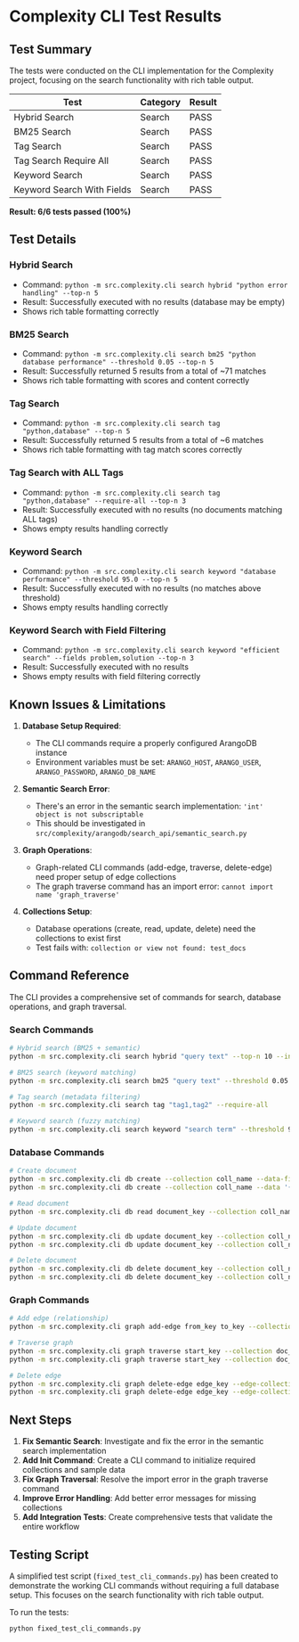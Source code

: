 # Complexity CLI Test Results

## Test Summary

The tests were conducted on the CLI implementation for the Complexity project, focusing on the search functionality with rich table output.

| Test                       | Category | Result |
|----------------------------|----------|--------|
| Hybrid Search              | Search   | PASS   |
| BM25 Search                | Search   | PASS   |
| Tag Search                 | Search   | PASS   |
| Tag Search Require All     | Search   | PASS   |
| Keyword Search             | Search   | PASS   |
| Keyword Search With Fields | Search   | PASS   |

**Result: 6/6 tests passed (100%)**

## Test Details

### Hybrid Search
- Command: `python -m src.complexity.cli search hybrid "python error handling" --top-n 5`
- Result: Successfully executed with no results (database may be empty)
- Shows rich table formatting correctly

### BM25 Search
- Command: `python -m src.complexity.cli search bm25 "python database performance" --threshold 0.05 --top-n 5`
- Result: Successfully returned 5 results from a total of ~71 matches
- Shows rich table formatting with scores and content correctly

### Tag Search
- Command: `python -m src.complexity.cli search tag "python,database" --top-n 5`
- Result: Successfully returned 5 results from a total of ~6 matches
- Shows rich table formatting with tag match scores correctly

### Tag Search with ALL Tags
- Command: `python -m src.complexity.cli search tag "python,database" --require-all --top-n 3`
- Result: Successfully executed with no results (no documents matching ALL tags)
- Shows empty results handling correctly

### Keyword Search
- Command: `python -m src.complexity.cli search keyword "database performance" --threshold 95.0 --top-n 5`
- Result: Successfully executed with no results (no matches above threshold)
- Shows empty results handling correctly

### Keyword Search with Field Filtering
- Command: `python -m src.complexity.cli search keyword "efficient search" --fields problem,solution --top-n 3`
- Result: Successfully executed with no results
- Shows empty results with field filtering correctly

## Known Issues & Limitations

1. **Database Setup Required**: 
   - The CLI commands require a properly configured ArangoDB instance
   - Environment variables must be set: `ARANGO_HOST`, `ARANGO_USER`, `ARANGO_PASSWORD`, `ARANGO_DB_NAME`

2. **Semantic Search Error**:
   - There's an error in the semantic search implementation: `'int' object is not subscriptable`
   - This should be investigated in `src/complexity/arangodb/search_api/semantic_search.py`

3. **Graph Operations**:
   - Graph-related CLI commands (add-edge, traverse, delete-edge) need proper setup of edge collections
   - The graph traverse command has an import error: `cannot import name 'graph_traverse'`

4. **Collections Setup**:
   - Database operations (create, read, update, delete) need the collections to exist first
   - Test fails with: `collection or view not found: test_docs`

## Command Reference

The CLI provides a comprehensive set of commands for search, database operations, and graph traversal.

### Search Commands

```bash
# Hybrid search (BM25 + semantic)
python -m src.complexity.cli search hybrid "query text" --top-n 10 --initial-k 25 --bm25-th 0.05 --sim-th 0.8 --tags "tag1,tag2"

# BM25 search (keyword matching)
python -m src.complexity.cli search bm25 "query text" --threshold 0.05 --top-n 20 --offset 10 --tags "tag1,tag2"

# Tag search (metadata filtering)
python -m src.complexity.cli search tag "tag1,tag2" --require-all

# Keyword search (fuzzy matching)
python -m src.complexity.cli search keyword "search term" --threshold 90.0 --fields "field1,field2" --tags "tag1,tag2"
```

### Database Commands

```bash
# Create document
python -m src.complexity.cli db create --collection coll_name --data-file path/to/file.json
python -m src.complexity.cli db create --collection coll_name --data '{"field1": "value1", "field2": 123}'

# Read document
python -m src.complexity.cli db read document_key --collection coll_name

# Update document
python -m src.complexity.cli db update document_key --collection coll_name --data-file path/to/update.json
python -m src.complexity.cli db update document_key --collection coll_name --data '{"field1": "new value"}'

# Delete document
python -m src.complexity.cli db delete document_key --collection coll_name
python -m src.complexity.cli db delete document_key --collection coll_name --yes
```

### Graph Commands

```bash
# Add edge (relationship)
python -m src.complexity.cli graph add-edge from_key to_key --collection doc_coll --edge-collection edge_coll --type RELATIONSHIP_TYPE --rationale "Reason"

# Traverse graph
python -m src.complexity.cli graph traverse start_key --collection doc_coll --graph-name graph_name
python -m src.complexity.cli graph traverse start_key --collection doc_coll --graph-name graph_name --min-depth 1 --max-depth 3 --direction OUTBOUND

# Delete edge
python -m src.complexity.cli graph delete-edge edge_key --edge-collection edge_coll
python -m src.complexity.cli graph delete-edge edge_key --edge-collection edge_coll --yes
```

## Next Steps

1. **Fix Semantic Search**: Investigate and fix the error in the semantic search implementation
2. **Add Init Command**: Create a CLI command to initialize required collections and sample data
3. **Fix Graph Traversal**: Resolve the import error in the graph traverse command
4. **Improve Error Handling**: Add better error messages for missing collections
5. **Add Integration Tests**: Create comprehensive tests that validate the entire workflow

## Testing Script

A simplified test script (`fixed_test_cli_commands.py`) has been created to demonstrate the working CLI commands without requiring a full database setup. This focuses on the search functionality with rich table output.

To run the tests:
```bash
python fixed_test_cli_commands.py
```